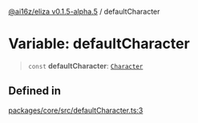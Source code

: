 [@ai16z/eliza v0.1.5-alpha.5](../index.md) / defaultCharacter

# Variable: defaultCharacter

> `const` **defaultCharacter**: [`Character`](../type-aliases/Character.md)

## Defined in

[packages/core/src/defaultCharacter.ts:3](https://github.com/owenAlterolab/eliza/blob/main/packages/core/src/defaultCharacter.ts#L3)
